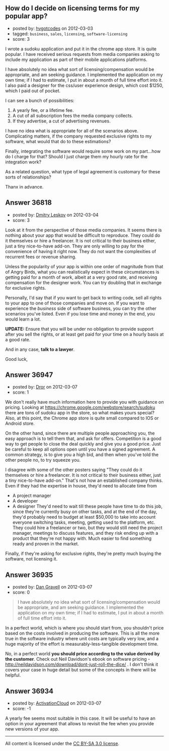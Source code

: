 ## How do I decide on licensing terms for my popular app?

- posted by: [hvgotcodes](https://stackexchange.com/users/-1/7076-hvgotcodes) on 2012-03-03
- tagged: `business`, `sales`, `licensing`, `software-licensing`
- score: 3

I wrote a sudoku application and put it in the chrome app store.  It is quite popular.  I have received serious requests from media companies asking to include my application as part of their mobile applications platforms.

I have absolutely no idea what sort of licensing/compensation would be appropriate, and am seeking guidance.  I implemented the application on my own time; if I had to estimate, I put in about a month of full time effort into it. I also paid a designer for the css/user experience design, which cost $1250, which I paid out of pocket.

I can see a bunch of possibilities:

1) A yearly fee, or a lifetime fee.  
2) A cut of all subscription fees the media company collects.  
3) If they advertise, a cut of advertising revenues.

I have no idea what is appropriate for all of the scenarios above.  Complicating matters, if the company requested exclusive rights to my software, what would that do to these estimations?

Finally, integrating the software would require some work on my part...how do I charge for that?  Should I just charge them my hourly rate for the integration work?

As a related question, what type of legal agreement is customary for these sorts of relationships?

Thanx in advance.


## Answer 36818

- posted by: [Dmitry Leskov](https://stackexchange.com/users/-1/2093-dmitry-leskov) on 2012-03-04
- score: 3

Look at it from the perspective of those media companies. It seems there is nothing about your app that would be difficult to reproduce. They could do it themselves or hire a freelancer. It is not critical to their business either, just a tiny nice-to-have add-on. They are only willing to pay for the convenience of having it right now. They do not want the complexities of recurrent fees or revenue sharing.

Unless the popularity of your app is within one order of magnitude from that of Angry Birds, what you can realistically expect in these circumstances is getting paid for a month of work, albeit at a very good rate, and receiving compensation for the designer work. You can try doubling that in exchange for exclusive rights.

Personally, I'd say that if you want to get back to writing code, sell all rights to your app to one of those companies and move on. If you want to experience the *business* side of software business, you can try the other scenarios you've listed. Even if you lose time and money in the end, you would learn a lot.

**UPDATE:** Ensure that you will be under no obligation to provide support after you sell the rights, or at least get paid for your time on a hourly basis at a good rate.

And in any case, **talk to a lawyer**.

Good luck,


## Answer 36947

- posted by: [Dror](https://stackexchange.com/users/-1/1057-dror) on 2012-03-07
- score: 1

We don't really have much information here to provide you with guidance on pricing. Looking at https://chrome.google.com/webstore/search/sudoku there are tons of sudoku app in the store, so what makes yours special? Also, at this point, the Chrome app store is quite small compared to IOS or Android store.

On the other hand, since there are multiple people approaching you, the easy approach is to tell them that, and ask for offers. Competition is a good way to get people to close the deal quickly and give you a good price. Just be careful to keep all options open until you have a signed agreement. A common strategy, is to give you a high bid, and then when you've told the other people no, to try squeeze you.

I disagree with some of the other posters saying "They could do it themselves or hire a freelancer. It is not critical to their business either, just a tiny nice-to-have add-on." 
That's not how an established company thinks. Even if they had the expertise in house, they'd need to allocate time from
* A project manager
* A developer
* A designer
They'd need to wait till these people have time to do this job, since they're currently busy on other tasks, and at the end of the day, they'd probably need to budget at least $50,000 to take into account everyone switching tasks, meeting, getting used to the platform, etc. 
They could hire a freelancer or two, but they would still need the project manager, meetings to discuss features, and they risk ending up with a product that they're not happy with.
Much easier to find something ready and proven in the market.

Finally, if they're asking for exclusive rights, they're pretty much buying the software, not licensing it. 



## Answer 36935

- posted by: [Dan Gravell](https://stackexchange.com/users/-1/790-dan-gravell) on 2012-03-07
- score: 0

> I have absolutely no idea what sort of licensing/compensation would be
> appropriate, and am seeking guidance. I implemented the application on
> my own time; if I had to estimate, I put in about a month of full time
> effort into it.

In a perfect world, which is where you should start from, you shouldn't price based on the costs involved in producing the software. This is all the more true in the software industry where unit costs are typically very low, and a huge majority of the effort is measurably-less-tangible development time.

No, in a perfect world **you should price according to the value derived by the customer**. Check out Neil Davidson's ebook on software pricing - http://neildavidson.com/download/dont-just-roll-the-dice/ . I don't think it covers your case in huge detail but some of the concepts in there will be helpful.


## Answer 36934

- posted by: [ActivationCloud](https://stackexchange.com/users/-1/16565-activationcloud) on 2012-03-07
- score: -1

A yearly fee seems most suitable in this case. It will be useful to have an option in your agreement that allows to revisit the fee when you provide new versions of your app.



---

All content is licensed under the [CC BY-SA 3.0 license](https://creativecommons.org/licenses/by-sa/3.0/).
